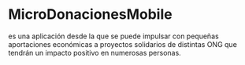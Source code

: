 MicroDonacionesMobile
=====================

es una aplicación desde la que se puede impulsar con pequeñas aportaciones económicas a proyectos solidarios de distintas ONG que tendrán un impacto positivo en numerosas personas.